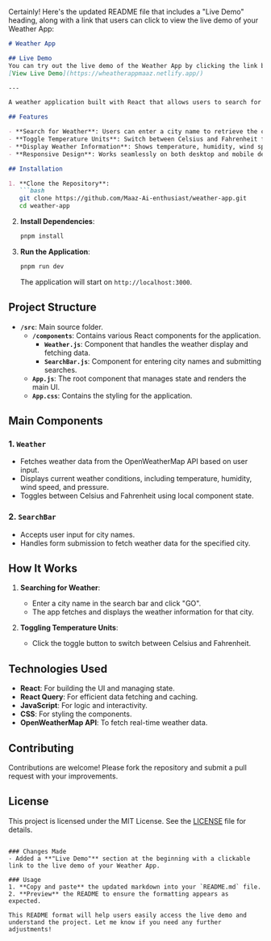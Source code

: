 Certainly! Here's the updated README file that includes a "Live Demo" heading, along with a link that users can click to view the live demo of your Weather App:

```markdown
# Weather App

## Live Demo
You can try out the live demo of the Weather App by clicking the link below:
[View Live Demo](https://wheatherappmaaz.netlify.app/)

---

A weather application built with React that allows users to search for and view current weather conditions for different cities. It utilizes the OpenWeatherMap API to fetch real-time weather data.

## Features

- **Search for Weather**: Users can enter a city name to retrieve the current weather information.
- **Toggle Temperature Units**: Switch between Celsius and Fahrenheit for temperature readings.
- **Display Weather Information**: Shows temperature, humidity, wind speed, pressure, and weather conditions.
- **Responsive Design**: Works seamlessly on both desktop and mobile devices.

## Installation

1. **Clone the Repository**:
   ```bash
   git clone https://github.com/Maaz-Ai-enthusiast/weather-app.git
   cd weather-app
   ```

2. **Install Dependencies**:
   ```bash
   pnpm install
   ```

3. **Run the Application**:
   ```bash
   pnpm run dev
   ```
   The application will start on `http://localhost:3000`.

## Project Structure

- **`/src`**: Main source folder.
  - **`/components`**: Contains various React components for the application.
    - **`Weather.js`**: Component that handles the weather display and fetching data.
    - **`SearchBar.js`**: Component for entering city names and submitting searches.
  - **`App.js`**: The root component that manages state and renders the main UI.
  - **`App.css`**: Contains the styling for the application.

## Main Components

### 1. `Weather`
- Fetches weather data from the OpenWeatherMap API based on user input.
- Displays current weather conditions, including temperature, humidity, wind speed, and pressure.
- Toggles between Celsius and Fahrenheit using local component state.

### 2. `SearchBar`
- Accepts user input for city names.
- Handles form submission to fetch weather data for the specified city.

## How It Works

1. **Searching for Weather**:
   - Enter a city name in the search bar and click "GO".
   - The app fetches and displays the weather information for that city.

2. **Toggling Temperature Units**:
   - Click the toggle button to switch between Celsius and Fahrenheit.

## Technologies Used

- **React**: For building the UI and managing state.
- **React Query**: For efficient data fetching and caching.
- **JavaScript**: For logic and interactivity.
- **CSS**: For styling the components.
- **OpenWeatherMap API**: To fetch real-time weather data.

## Contributing

Contributions are welcome! Please fork the repository and submit a pull request with your improvements.

## License

This project is licensed under the MIT License. See the [LICENSE](LICENSE) file for details.
```

### Changes Made
- Added a **"Live Demo"** section at the beginning with a clickable link to the live demo of your Weather App.

### Usage
1. **Copy and paste** the updated markdown into your `README.md` file.
2. **Preview** the README to ensure the formatting appears as expected.

This README format will help users easily access the live demo and understand the project. Let me know if you need any further adjustments!
